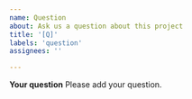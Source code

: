 ```yaml
---
name: Question
about: Ask us a question about this project
title: '[Q]'
labels: 'question'
assignees: ''

---
```

<!--
SPDX-FileCopyrightText: 2022 Wilfred Nicoll <xyzroller@rollyourown.xyz>
SPDX-License-Identifier: CC-BY-SA-4.0
-->

**Your question**
Please add your question.
